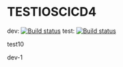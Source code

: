 # TESTIOSCICD4
dev: [![Build status](https://build.appcenter.ms/v0.1/apps/19770835-d95a-4fb0-b997-d332711e33f9/branches/dev/badge)](https://appcenter.ms)
test: [![Build status](https://build.appcenter.ms/v0.1/apps/19770835-d95a-4fb0-b997-d332711e33f9/branches/test/badge)](https://appcenter.ms)

test10

dev-1
